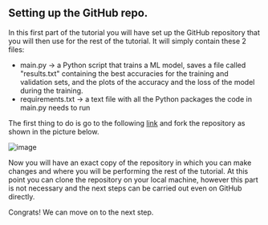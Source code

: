 ## Setting up the GitHub repo.

In this first part of the tutorial you will have set up the GitHub repository that you will then use for the rest of the tutorial. It will simply contain these 2 files:
* main.py -> a Python script that trains a ML model, saves a file called "results.txt" containing the best accuracies for the training and validation sets, and the plots of the accuracy and the loss of the model during the training.
* requirements.txt -> a text file with all the Python packages the code in main.py needs to run

The first thing to do is go to the following [link](https://github.com/vishalned/CI-with-CML) and fork the repository as shown in the picture below.

![image](https://user-images.githubusercontent.com/63954877/165966551-4d569d60-7ab2-448d-aa31-fb0d7df3a8c2.png)

Now you will have an exact copy of the repository in which you can make changes and where you will be performing the rest of the tutorial. 
At this point you can clone the repository on your local machine, however this part is not necessary and the next steps can be carried out even on GitHub directly.

Congrats! We can move on to the next step.
